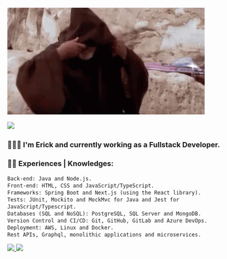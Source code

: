![](/obiwan-hellothere.gif)

<a href="https://www.linkedin.com/in/erick-batista-prado" target="_blank"><img src="https://img.shields.io/badge/-LinkedIn-%230077B5?style=for-the-badge&logo=linkedin&logoColor=white"></a>

### 🧔🏻‍♂️ I'm Erick and currently working as a Fullstack Developer.

### 👨‍💻 Experiences | Knowledges:
```
Back-end: Java and Node.js.
Front-end: HTML, CSS and JavaScript/TypeScript.
Frameworks: Spring Boot and Next.js (using the React library).
Tests: JUnit, Mockito and MockMvc for Java and Jest for JavaScript/Typescript.
Databases (SQL and NoSQL): PostgreSQL, SQL Server and MongoDB.
Version Control and CI/CD: Git, GitHub, GitLab and Azure DevOps.
Deployment: AWS, Linux and Docker.
Rest APIs, Graphql, monolithic applications and microservices.
```
<a href="https://github.com/batistaerick">
  <img height="150" src="https://github-readme-stats-sigma-five.vercel.app/api?username=batistaerick&show_icons=true&theme=dracula&include_all_commits=true&count_private=true"/>
  <img height="150em" src="https://github-readme-stats-sigma-five.vercel.app/api/top-langs/?username=batistaerick&layout=compact&langs_count=7&theme=dracula"/>
</a>

